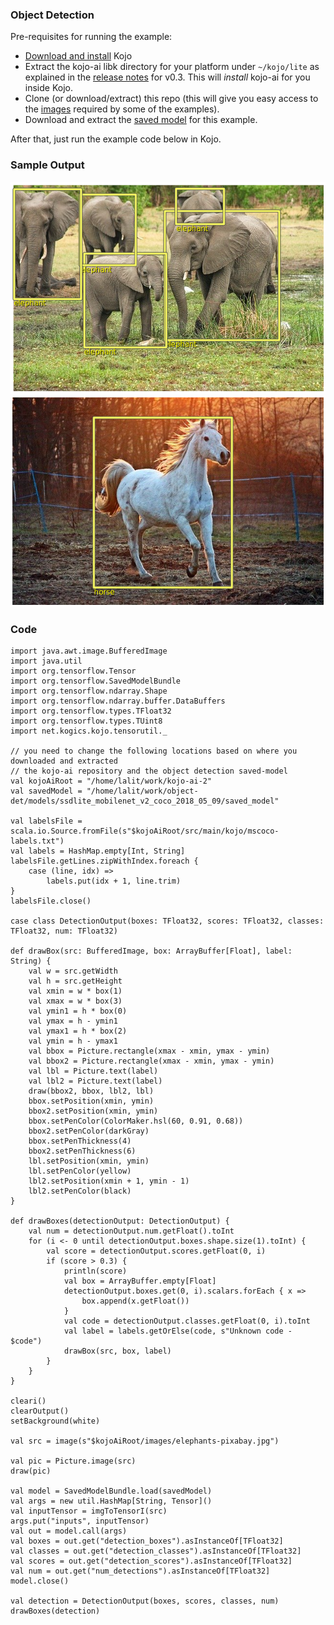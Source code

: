 ### Object Detection

Pre-requisites for running the example:
* [Download and install](https://www.kogics.net/kojo-download) Kojo
* Extract the kojo-ai libk directory for your platform under `~/kojo/lite` as explained in the [release notes](https://github.com/litan/kojo-ai-2/releases/tag/v0.3) for v0.3. This will *install* kojo-ai for you inside Kojo.
* Clone (or download/extract) this repo (this will give you easy access to the [images](../images) required by some of the examples).
* Download and extract the [saved model](https://github.com/litan/kojo-ai-2/releases/download/v0.2/object_detection_saved_model.zip) for this example.

After that, just run the example code below in Kojo.

### Sample Output

![elephants-od.png](elephants-od.png)
![horse-od.png](horse-od.png)

### Code

```
import java.awt.image.BufferedImage
import java.util
import org.tensorflow.Tensor
import org.tensorflow.SavedModelBundle
import org.tensorflow.ndarray.Shape
import org.tensorflow.ndarray.buffer.DataBuffers
import org.tensorflow.types.TFloat32
import org.tensorflow.types.TUint8
import net.kogics.kojo.tensorutil._

// you need to change the following locations based on where you downloaded and extracted
// the kojo-ai repository and the object detection saved-model
val kojoAiRoot = "/home/lalit/work/kojo-ai-2"
val savedModel = "/home/lalit/work/object-det/models/ssdlite_mobilenet_v2_coco_2018_05_09/saved_model"

val labelsFile = scala.io.Source.fromFile(s"$kojoAiRoot/src/main/kojo/mscoco-labels.txt")
val labels = HashMap.empty[Int, String]
labelsFile.getLines.zipWithIndex.foreach {
    case (line, idx) =>
        labels.put(idx + 1, line.trim)
}
labelsFile.close()

case class DetectionOutput(boxes: TFloat32, scores: TFloat32, classes: TFloat32, num: TFloat32)

def drawBox(src: BufferedImage, box: ArrayBuffer[Float], label: String) {
    val w = src.getWidth
    val h = src.getHeight
    val xmin = w * box(1)
    val xmax = w * box(3)
    val ymin1 = h * box(0)
    val ymax = h - ymin1
    val ymax1 = h * box(2)
    val ymin = h - ymax1
    val bbox = Picture.rectangle(xmax - xmin, ymax - ymin)
    val bbox2 = Picture.rectangle(xmax - xmin, ymax - ymin)
    val lbl = Picture.text(label)
    val lbl2 = Picture.text(label)
    draw(bbox2, bbox, lbl2, lbl)
    bbox.setPosition(xmin, ymin)
    bbox2.setPosition(xmin, ymin)
    bbox.setPenColor(ColorMaker.hsl(60, 0.91, 0.68))
    bbox2.setPenColor(darkGray)
    bbox.setPenThickness(4)
    bbox2.setPenThickness(6)
    lbl.setPosition(xmin, ymin)
    lbl.setPenColor(yellow)
    lbl2.setPosition(xmin + 1, ymin - 1)
    lbl2.setPenColor(black)
}

def drawBoxes(detectionOutput: DetectionOutput) {
    val num = detectionOutput.num.getFloat().toInt
    for (i <- 0 until detectionOutput.boxes.shape.size(1).toInt) {
        val score = detectionOutput.scores.getFloat(0, i)
        if (score > 0.3) {
            println(score)
            val box = ArrayBuffer.empty[Float]
            detectionOutput.boxes.get(0, i).scalars.forEach { x =>
                box.append(x.getFloat())
            }
            val code = detectionOutput.classes.getFloat(0, i).toInt
            val label = labels.getOrElse(code, s"Unknown code - $code")
            drawBox(src, box, label)
        }
    }
}

cleari()
clearOutput()
setBackground(white)

val src = image(s"$kojoAiRoot/images/elephants-pixabay.jpg")

val pic = Picture.image(src)
draw(pic)

val model = SavedModelBundle.load(savedModel)
val args = new util.HashMap[String, Tensor]()
val inputTensor = imgToTensorI(src)
args.put("inputs", inputTensor)
val out = model.call(args)
val boxes = out.get("detection_boxes").asInstanceOf[TFloat32]
val classes = out.get("detection_classes").asInstanceOf[TFloat32]
val scores = out.get("detection_scores").asInstanceOf[TFloat32]
val num = out.get("num_detections").asInstanceOf[TFloat32]
model.close()

val detection = DetectionOutput(boxes, scores, classes, num)
drawBoxes(detection)
```
